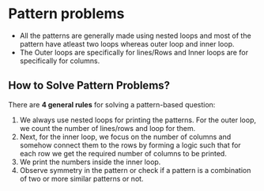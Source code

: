 # **Pattern problems**

- All the patterns are generally made using nested loops and most of the pattern have atleast two loops whereas outer loop and inner loop.
- The Outer loops are specifically for lines/Rows and Inner loops are for specifically for columns.

## **How to Solve Pattern Problems?**

There are **4 general rules** for solving a pattern-based question:

1. We always use nested loops for printing the patterns. For the outer loop, we count the number of lines/rows and loop for them.
2. Next, for the inner loop, we focus on the number of columns and somehow connect them to the rows by forming a logic such that for each row we get the required number of columns to be printed.
3. We print the numbers inside the inner loop.
4. Observe symmetry in the pattern or check if a pattern is a combination of two or more similar patterns or not.